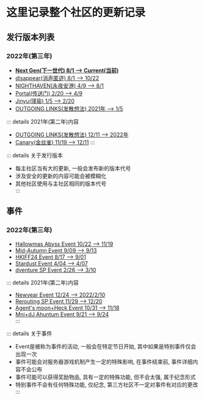 # 这里记录整个社区的更新记录

## 发行版本列表
### 2022年(第三年)
* [**Next Gen(下一世代) 8/1 --> Current(当前)**](NextGen)
* [disappear(消声匿迹) 8/1 --> 10/22](disappear)
* [NIGHTHAVEN(永夜安港) 4/9 --> 8/1](NIGHTHAVEN)
* [Portal(传送门) 2/20 --> 4/9](Portal)
* [Jinyu(瑾瑜) 1/5 --> 2/20](Jinyu)
* [OUTGOING LINKS(发散想法) 2021年 --> 1/5](OUTGOINGLINKS)
  
::: details 2021年(第二年)内容
* [OUTGOING LINKS(发散想法) 12/11 --> 2022年](OUTGOINGLINKS)
* [Canary(金丝雀) 11/19 --> 12/11](Canary)
:::
  
::: details 关于发行版本
* 每主社区当有大的更新, 一般会发布新的版本代号  
* 涉及安全的更新的内容可能会被模糊化  
* 其他社区使用与主社区相同的版本代号  
:::

## 事件
### 2022年(第三年)
* [Hallowmas Abyss Event 10/22 --> 11/19](Event/2022/HallowmasAbyss)
* [Mid-Autumn Event 9/09 --> 9/13](Event/2022/Mid-Autumn)
* [HKIFF24 Event 8/17 --> 9/01](Event/2022/HKIFF24)
* [Stardust Event 4/04 --> 4/07](Event/2022/Stardust)
* [dventure SP Event 2/26 --> 3/10](Event/dventure)
  
::: details 2021年(第二年)内容
* [Newyear Event 12/24 --> 2022/2/10](Event/2021/Newyear)
* [Rerouting SP Event 11/29 --> 12/20](Event/Rerouting)
* [Agent's moon+Heck Event 10/31 --> 11/18](Event/2021/Agent'smoon+Heck)
* [Mni+dJ Ahuntum Event 9/21 --> 9/24](Event/2021/Mni+dJoAhuntum)   
:::
  
::: details 关于事件
* Event是被称为事件的活动, 一般会在特定节日开始, 其中如果是特别事件仅会出现一次  
* 事件可能会对服务器游戏机制产生一定的特殊影响, 在事件结束前, 事件详细内容不会公布  
* 事件可能可以获得奖励物品, 具有一定的特殊功能, 但不会太强, 属于纪念形式  
* 特别事件不会有任何特殊功能, 仅纪念, 第三方社区不一定对事件有对应的更改  
:::
